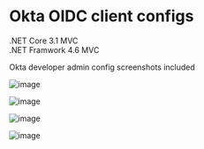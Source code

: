 # Okta OIDC client configs

.NET Core 3.1 MVC  
.NET Framwork 4.6 MVC

Okta developer admin config screenshots included


![image](https://github.com/karlpothast/oktaoidc/assets/13120778/b6e2b1e2-2b98-435a-9a0b-8a8039b01b62)

![image](https://github.com/karlpothast/oktaoidc/assets/13120778/0990a714-b7b8-4025-820e-0c594ba5a2f2)

![image](https://github.com/karlpothast/oktaoidc/assets/13120778/89c0c31d-ba4d-4737-b3c1-f291efc6caa4)

![image](https://github.com/karlpothast/oktaoidc/assets/13120778/1284fd7b-ba67-4729-8aea-45b05707230e)

